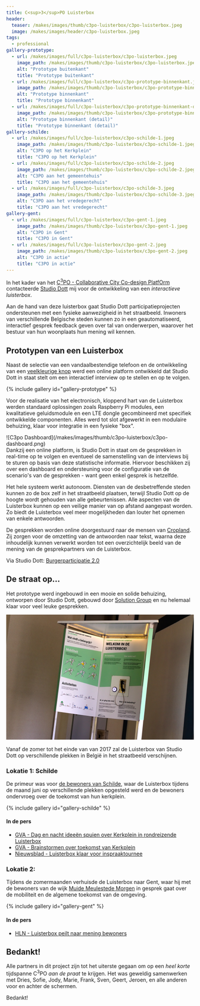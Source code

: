 ```yaml
---
title: C<sup>3</sup>PO Luisterbox
header:
  teaser: /makes/images/thumb/c3po-luisterbox/c3po-luisterbox.jpeg
  image: /makes/images/header/c3po-luisterbox.jpeg
tags:
  - professional
gallery-prototype:
  - url: /makes/images/full/c3po-luisterbox/c3po-luisterbox.jpeg
    image_path: /makes/images/thumb/c3po-luisterbox/c3po-luisterbox.jpeg
    alt: "Prototype buitenkant"
    title: "Prototype buitenkant"
  - url: /makes/images/full/c3po-luisterbox/c3po-prototype-binnenkant.jpeg
    image_path: /makes/images/thumb/c3po-luisterbox/c3po-prototype-binnenkant.jpeg
    alt: "Prototype binnenkant"
    title: "Prototype binnenkant"
  - url: /makes/images/full/c3po-luisterbox/c3po-prototype-binnenkant-detail.jpeg
    image_path: /makes/images/thumb/c3po-luisterbox/c3po-prototype-binnenkant-detail.jpeg
    alt: "Prototype binnenkant (detail)"
    title: "Prototype binnenkant (detail)"
gallery-schilde:
  - url: /makes/images/full/c3po-luisterbox/c3po-schilde-1.jpeg
    image_path: /makes/images/thumb/c3po-luisterbox/c3po-schilde-1.jpeg
    alt: "C3PO op het Kerkplein"
    title: "C3PO op het Kerkplein"
  - url: /makes/images/full/c3po-luisterbox/c3po-schilde-2.jpeg
    image_path: /makes/images/thumb/c3po-luisterbox/c3po-schilde-2.jpeg
    alt: "C3PO aan het gemeentehuis"
    title: "C3PO aan het gemeentehuis"
  - url: /makes/images/full/c3po-luisterbox/c3po-schilde-3.jpeg
    image_path: /makes/images/thumb/c3po-luisterbox/c3po-schilde-3.jpeg
    alt: "C3PO aan het vredegerecht"
    title: "C3PO aan het vredegerecht"
gallery-gent:
  - url: /makes/images/full/c3po-luisterbox/c3po-gent-1.jpeg
    image_path: /makes/images/thumb/c3po-luisterbox/c3po-gent-1.jpeg
    alt: "C3PO in Gent"
    title: "C3PO in Gent"
  - url: /makes/images/full/c3po-luisterbox/c3po-gent-2.jpeg
    image_path: /makes/images/thumb/c3po-luisterbox/c3po-gent-2.jpeg
    alt: "C3PO in actie"
    title: "C3PO in actie"
---
```


In het kader van het [C<sup>3</sup>PO - Collaborative City Co-design PlatfOrm](https://technologyea3.org/project/c3po.html) contacteerde [Studio Dott](http://studiodott.be) mij voor de ontwikkeling van een _interactieve luisterbox_.

Aan de hand van deze luisterbox gaat Studio Dott participatieprojecten ondersteunen met een fysieke aanwezigheid in het straatbeeld. Inwoners van verschillende Belgische steden kunnen zo in een geautomatiseerd, interactief gesprek feedback geven over tal van onderwerpen, waarover het bestuur van hun woonplaats hun mening wil kennen.

## Prototypen van een Luisterbox

Naast de selectie van een vandaalbestendige telefoon en de ontwikkeling van een [veelkleurige knop](NeoButton) werd een online platform ontwikkeld dat Studio Dott in staat stelt om een interactief interview op te stellen en op te volgen.

{% include gallery id="gallery-prototype" %}

Voor de realisatie van het electronisch, kloppend hart van de Luisterbox werden standaard oplossingen zoals Raspberry Pi modules, een kwalitatieve geluidsmodule en een LTE dongle gecombineerd met specifiek ontwikkelde componenten. Alles werd tot slot afgewerkt in een modulaire behuizing, klaar voor integratie in een fysieke "box".

<div style="float:right" markdown="1">
  ![C3po Dashboard](/makes/images/thumb/c3po-luisterbox/c3po-dashboard.png)
</div>

Dankzij een online platform, is Studio Dott in staat om de gesprekken in real-time op te volgen en eventueel de samenstelling van de interviews bij te sturen op basis van deze statistische informatie. Hiervoor beschikken zij over een dashboard en ondersteuning voor de configuratie van de scenario's van de gesprekken - want geen enkel gesprek is hetzelfde.

Het hele systeem werkt autonoom. Diensten van de desbetreffende steden kunnen zo de box zelf in het straatbeeld plaatsen, terwijl Studio Dott op de hoogte wordt gehouden van alle gebeurtenissen. Alle aspecten van de Luisterbox kunnen op een veilige manier van op afstand aangepast worden. Zo biedt de Luisterbox veel meer mogelijkheden dan louter het opnemen van enkele antwoorden.

De gesprekken worden online doorgestuurd naar de mensen van [Cropland](http://cropland.be). Zij zorgen voor de omzetting van de antwoorden naar tekst, waarna deze inhoudelijk kunnen verwerkt worden tot een overzichtelijk beeld van de mening van de gesprekpartners van de Luisterbox.

Via Studio Dott: [Burgerparticipatie 2.0](http://studiodott.be/2017/06/participatie-paviljoen)

## De straat op...

Het prototype werd ingebouwd in een mooie en solide behuizing, ontworpen door Studio Dott, gebouwd door [Solution Group](http://solutiongroup.eu) en nu helemaal klaar voor veel leuke gesprekken.

![Ingebouwde versie](/makes/images/full/c3po-luisterbox/c3po-ingebouwd-operationeel.jpeg)

Vanaf de zomer tot het einde van van 2017 zal de Luisterbox van Studio Dott op verschillende plekken in België in het straatbeeld verschijnen.

### Lokatie 1: Schilde

De primeur was voor [de bewoners van Schilde](http://www.schilde.be/uwmeningtelt), waar de Luisterbox tijdens de maand juni op verschillende plekken opgesteld werd en de bewoners ondervroeg over de toekomst van hun kerkplein.

{% include gallery id="gallery-schilde" %}

#### In de pers

* [GVA - Dag en nacht ideeën spuien over Kerkplein in rondreizende Luisterbox](http://www.gva.be/cnt/dmf20170530_02904369/dag-en-nacht-ideeen-spuien-over-kerkplein-in-rondreizende-luisterbox)
* [GVA - Brainstormen over toekomst van Kerkplein](http://www.gva.be/cnt/bljau_02914735/brainstormen-over-toekomst-van-kerkplein)
* [Nieuwsblad - Luisterbox klaar voor inspraaktournee](http://www.nieuwsblad.be/cnt/dmf20170602_02909876)

### Lokatie 2: 

Tijdens de zomermaanden verhuisde de Luisterbox naar Gent, waar hij met de bewoners van de wijk [Muide Meulestede Morgen](https://stad.gent/mmm/nieuws-evenementen/zeg-uw-gedacht-over-de-marseillestraat) in gesprek gaat over de mobiliteit en de algemene toekomst van de omgeving.

{% include gallery id="gallery-gent" %}

#### In de pers

* [HLN - Luisterbox peilt naar mening bewoners](http://www.hln.be/regio/nieuws-uit-gent/-wij-raken-rust-in-onze-wijk-kwijt-a3239490/)

## Bedankt!

Alle partners in dit project zijn tot het uiterste gegaan om op een _heel korte_ tijdspanne C<sup>3</sup>PO _aan de praat_ te krijgen. Het was geweldig samenwerken met Dries, Sofie, Jody, Marie, Frank, Sven, Geert, Jeroen, en alle anderen voor en achter de schermen.

Bedankt!

